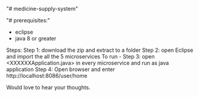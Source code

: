 "# medicine-supply-system" 


"# prerequisites:"
  - eclipse
  - java 8 or greater 

Steps:
  Step 1: download the zip and extract to a folder
  Step 2: open Eclipse and import the all the 5 microservices
  To run -
  Step 3: open <XXXXXXApplication.java> in every microservice and run as java application
  Step 4: Open browser and enter http://localhost:8086/user/home

Would love to hear your thoughts.  

